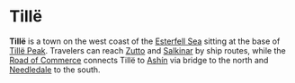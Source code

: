 # Tillë

**Tillë** is a town on the west coast of the [Esterfell Sea](../../../ch-4-esterfell-gazetteer/esterfell/lenya/esterfell-sea/) sitting at the base of [Tillë Peak](../../../ch-4-esterfell-gazetteer/esterfell/lenya/attalya-mountains/tille-peak/). Travelers can reach [Zutto](zutto/) and [Salkinar](salkinar.md) by ship routes, while the [Road of Commerce](road-of-commerce.md) connects Tillë to [Ashín](ashin/) via bridge to the north and [Needledale](needledale.md) to the south.
